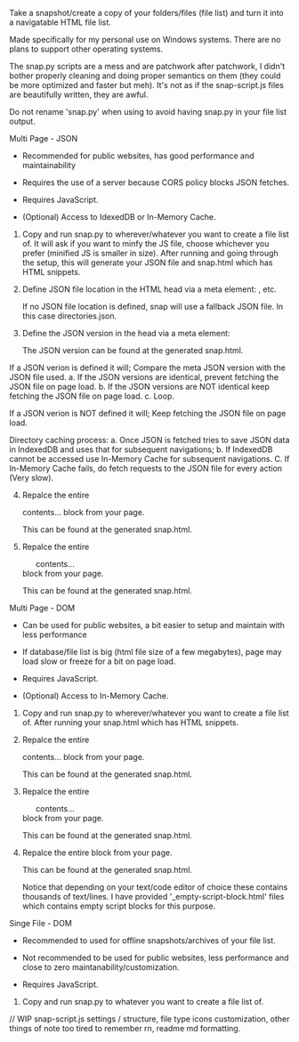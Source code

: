 Take a snapshot/create a copy of your folders/files (file list) and turn it into a navigatable HTML file list.

Made specifically for my personal use on Windows systems. There are no plans to support other operating systems.

The snap.py scripts are a mess and are patchwork after patchwork, I didn't bother properly cleaning and doing proper semantics on them (they could be more optimized and faster but meh). It's not as if the snap-script.js files are beautifully written, they are awful.

Do not rename 'snap.py' when using to avoid having snap.py in your file list output.

Multi Page - JSON
- Recommended for public websites, has good performance and maintainability

- Requires the use of a server because CORS policy blocks JSON fetches.
- Requires JavaScript.
- (Optional) Access to IdexedDB or In-Memory Cache.

1.
	Copy and run snap.py to wherever/whatever you want to create a file list of.
	It will ask if you want to minfy the JS file, choose whichever you prefer (minified JS is smaller in size).
	After running and going through the setup, this will generate your JSON file and snap.html which has HTML snippets.

2.
	Define JSON file location in the HTML head via a meta element:
	<meta name="jsonPath" content="directories_a.json">,
	<meta name="jsonPath" content="directories_b.json"> etc.

	If no JSON file location is defined, snap will use a fallback JSON file. In this case directories.json.

3.
	Define the JSON version in the head via a meta element:
	<meta name="jsonVersion" content="250402.1021">

	The JSON version can be found at the generated snap.html.

If a JSON verion is defined it will;
	Compare the meta JSON version with the JSON file used.
		a. If the JSON versions are identical, prevent fetching the JSON file on page load.
		b. If the JSON versions are NOT identical keep fetching the JSON file on page load.
		c. Loop.
		
If a JSON verion is NOT defined it will;
	Keep fetching the JSON file on page load.
	
Directory caching process:
	a. Once JSON is fetched tries to save JSON data in IndexedDB and uses that for subsequent navigations;
	b. If IndexedDB cannot be accessed use In-Memory Cache for subsequent navigations.
	C. If In-Memory Cache fails, do fetch requests to the JSON file for every action (Very slow).

4.
	Repalce the entire <div class="header">contents...</content> block from your page.

	This can be found at the generated snap.html.

5. Repalce the entire <ul id="files" class="view-tiles" data-path="root">contents...</ul> block from your page.

	This can be found at the generated snap.html.

Multi Page - DOM
- Can be used for public websites, a bit easier to setup and maintain with less performance
- If database/file list is big (html file size of a few megabytes), page may load slow or freeze for a bit on page load.

- Requires JavaScript.
- (Optional) Access to In-Memory Cache.

1.
	Copy and run snap.py to wherever/whatever you want to create a file list of.
	After running your snap.html which has HTML snippets.

2.
	Repalce the entire <div class="header">contents...</content> block from your page.

	This can be found at the generated snap.html.

3. Repalce the entire <ul id="files" class="view-tiles" data-path="root">contents...</ul> block from your page.

	This can be found at the generated snap.html.

4. Repalce the entire <script id="dom-cache" type="application/json"></script> block from your page.

	This can be found at the generated snap.html.

	Notice that depending on your text/code editor of choice these contains thousands of text/lines.
	I have provided '_empty-script-block.html' files which contains empty script blocks for this purpose.

Singe File - DOM
- Recommended to used for offline snapshots/archives of your file list. 
- Not recommended to be used for public websites, less performance and close to zero maintanability/customization.

- Requires JavaScript.

1.
	Copy and run snap.py to whatever you want to create a file list of.

// WIP
snap-script.js settings / structure,
file type icons customization,
other things of note too tired to remember rn,
readme md formatting.